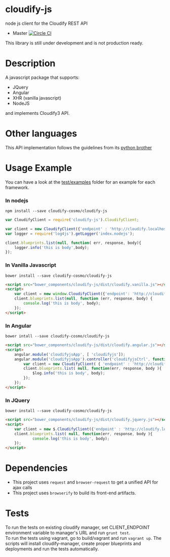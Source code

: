 # cloudify-js
node js client for the Cloudify REST API

* Master [![Circle CI](https://circleci.com/gh/cloudify-cosmo/cloudify-js/tree/master.svg?style=shield)](https://circleci.com/gh/cloudify-cosmo/cloudify-js/tree/master)

This library is still under development and is not production ready.

# Description

A javascript package that supports:

 * JQuery
 * Angular
 * XHR (vanilla javascript)
 * NodeJS

and implements Cloudify3 API.


# Other languages

This API implementation follows the guidelines from its [python brother](http://cloudify-rest-client.readthedocs.org/en/latest/)

# Usage Example

You can have a look at the [test/examples](test/exmaple) folder for an example for each framework.

### In nodejs

```
npm install --save cloudify-cosmo/cloudify-js
```

```javascript
var CloudifyClient = require('cloudify-js').CloudifyClient;

var client = new CloudifyClient({'endpoint' : 'http://cloudify.localhost.com'});
var logger = require('log4js').getLogger('index.nodejs');

client.blueprints.list(null, function( err, response, body){
    logger.info('this is body',body);
});
```

### In Vanilla Javascript

```
bower install --save cloudify-cosmo/cloudify-js
```

```html
<script src="bower_components/cloudify-js/dist/cloudify.vanilla.js"></script>
<script>
    var client = new window.CloudifyClient({'endpoint': 'http://cloudify.localhost.com'});
    client.blueprints.list(null, function (err, response, body) {
        console.log('this is body', body);
    });
</script>
```

### In Angular

```
bower intall --save cloudify-cosmo/cloudify-js
```


```html
<script src="bower_components/cloudify-js/dist/cloudify.angular.js"></script>
<script>
    angular.module('cloudifyjsApp', [ 'cloudifyjs']);
    angular.module('cloudifyjsApp').controller('cloudifyjsCtrl', function($scope, $log, CloudifyClient ){
        var client = new CloudifyClient( { 'endpoint' : 'http://cloudify.localhost.com' } );
        client.blueprints.list( null, function(err, response, body ){
            $log.info('this is body', body);
        });
    });
</script>
```


### In JQuery

```
bower install --save cloudify-cosmo/cloudify-js
```

```html
<script src="bower_components/cloudify-js/dist/cloudify.jquery.js"></script>
<script>
    var client = new $.CloudifyClient({'endpoint' : 'http://cloudify.localhost.com'});
    client.blueprints.list( null, function(err, response, body ){
            console.log('this is body', body);
    });
</script>
```

# Dependencies

 * This project uses `request` and `browser-request` to get a unified API for ajax calls
 * This project uses `browserify` to build its front-end artifacts.

# Tests

To run the tests on existing cloudify manager, set CLIENT_ENDPOINT environment variable to manager's URL and run `grunt test`.  
To run the tests using vagrant, go to build/vagrant and run `vagrant up`. The scripts will install cloudify-manager, create proper blueprints and deployments and run the tests automatically.
